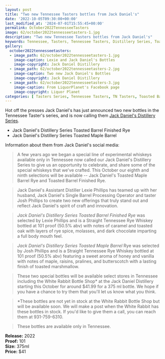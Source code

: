```yaml
---
layout: post
title: "Two new Tennessee Tasters bottles from Jack Daniel's"
date: '2022-10-05T09:30:00+00:00'
last_modified_at: '2024-07-01T15:55:45+00:00'
permalink: October2022TennesseeTasters
image: 62/october2022tennesseetasters-1.jpg
description: "Two new Tennessee Tasters bottles from Jack Daniel's"
keywords: Tennessee, Tasters, Tennessee Tasters, Distillery Series, Toasted Barrel Finished Rye, Toasted Maple Barrel, Lexie Phillips, Josh Phillips
gallery:
  october2022tennesseetasters:
  - image_path: 62/october2022tennesseetasters-1.jpg
    image-caption: Lexie and Jack Daniel's Bottles
    image-copyright: Jack Daniel Distillery
  - image_path: 62/october2022tennesseetasters-2.jpg
    image-caption: Two new Jack Daniel's Bottles
    image-copyright: Jack Daniel Distillery
  - image_path: 62/october2022tennesseetasters-3.jpg
    image-caption: From LiquorPlanet's Facebook page
    image-copyright: Liquor Planet
categories: [ Tasters Series, Tennessee Tasters, TN Tasters, Toasted Barrel, Rye, Maple ]
---
```

Hot off the presses Jack Daniel's has just announced two new bottles in the Tennessee Taster's series, and is now calling them [Jack Daniel's Distillery Series](/series/tasters-distillery).

* Jack Daniel's Distillery Series Toasted Barrel Finished Rye
* Jack Daniel's Distillery Series Toasted Maple Barrel

Information about them from Jack Daniel's social media:

> A few years ago we began a special line of experimental whiskeys available only in Tennessee now called our Jack Daniel's Distillery Series to give us an opportunity to celebrate, and share some of the special whiskeys that we've crafted. This October our eighth and ninth selections will be available -- Jack Daniel's Toasted Maple Barrel Rye and Toasted Barrel Finished Rye.  

> Jack Daniel's Assistant Distiller Lexie Phillips has teamed up with her husband, Jack Daniel's Single Barrel Processing Operator and taster Josh Phillips to create two new offerings that truly stand out and reflect Jack Daniel's spirit of craft and innovation.  

> *Jack Daniel's Distillery Series Toasted Barrel Finished Rye* was selected by Lexie Phillips and is a Straight Tennessee Rye Whiskey bottled at 101 proof (50.5% abv) with notes of caramel and toasted oak with layers of rye spice, molasses, and dark chocolate imparting a full body mouth feel.  

> *Jack Daniel's Distillery Series Toasted Maple Barrel* Rye was selected by Josh Phillips and is a Straight Tennessee Rye Whiskey bottled at 101 proof (50.5% abv) featuring a sweet aroma of honey and vanilla with notes of maple, raisins, pralines, and butterscotch with a lasting finish of toasted marshmallow.  

> These two special bottles will be available select stores in Tennessee including the White Rabbit Bottle Shop* at the Jack Daniel Distillery starting this October for around $41.99 for a 375 ml bottle. We hope if you have a chance to try them that you'll let us know what you think.  

> *These bottles are not yet in stock at the White Rabbit Bottle Shop but will be available soon. We will make a post when the White Rabbit has these bottles in stock. If you'd like to give them a call, you can reach them at 931-759-6310.  

> These bottles are available only in Tennessee.



**Release:** 2022  
**Proof:** 101  
**Size:** 375ml  
**Price:** $41

